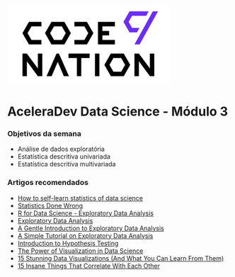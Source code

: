 ![Logo AceleraDev](https://github.com/codenation-dev/Data-Science-Online/blob/master/Semana%202/logo.png?raw=true)

# AceleraDev Data Science - Módulo 3 

### Objetivos da semana
- Análise de dados exploratória
- Estatística descritiva univariada
- Estatística descritiva multivariada

### Artigos recomendados
- [How to self-learn statistics of data science](https://medium.com/ml-research-lab/how-to-self-learn-statistics-of-data-science-c05db1f7cfc3)
- [Statistics Done Wrong](https://www.statisticsdonewrong.com/index.html)
- [R for Data Science - Exploratory Data Analysis](https://r4ds.had.co.nz/exploratory-data-analysis.html)
- [Exploratory Data Analysis](https://itl.nist.gov/div898/handbook/eda/eda.htm)
- [A Gentle Introduction to Exploratory Data Analysis](https://towardsdatascience.com/a-gentle-introduction-to-exploratory-data-analysis-f11d843b8184)
- [A Simple Tutorial on Exploratory Data Analysis](https://www.kaggle.com/pavansanagapati/a-simple-tutorial-on-exploratory-data-analysis)
- [Introduction to Hypothesis Testing](https://us.sagepub.com/sites/default/files/upm-binaries/40007_Chapter8.pdf)
- [The Power of Visualization in Data Science](https://towardsdatascience.com/the-power-of-visualization-in-data-science-1995d56e4208)
- [15 Stunning Data Visualizations (And What You Can Learn From Them)](https://visme.co/blog/examples-data-visualizations/)
- [15 Insane Things That Correlate With Each Other](http://tylervigen.com/spurious-correlations)